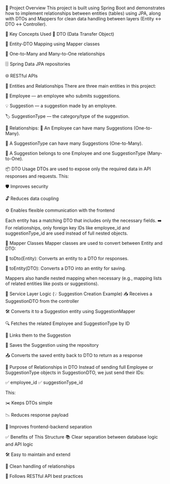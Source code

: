 📘 Project Overview
This project is built using Spring Boot and demonstrates how to implement relationships between entities (tables) using JPA, along with DTOs and Mappers for clean data handling between layers (Entity ↔ DTO ↔ Controller).

🚀 Key Concepts Used
🧾 DTO (Data Transfer Object)

🔁 Entity-DTO Mapping using Mapper classes

🔗 One-to-Many and Many-to-One relationships

🗄️ Spring Data JPA repositories

🌐 RESTful APIs

🧱 Entities and Relationships
There are three main entities in this project:

👷 Employee — an employee who submits suggestions.

💡 Suggestion — a suggestion made by an employee.

🏷️ SuggestionType — the category/type of the suggestion.

🔗 Relationships:
👤 An Employee can have many Suggestions (One-to-Many).

📂 A SuggestionType can have many Suggestions (One-to-Many).

🧾 A Suggestion belongs to one Employee and one SuggestionType (Many-to-One).

📦 DTO Usage
DTOs are used to expose only the required data in API responses and requests. This:

🛡️ Improves security

🔓 Reduces data coupling

⚙️ Enables flexible communication with the frontend

Each entity has a matching DTO that includes only the necessary fields.
➡️ For relationships, only foreign key IDs like employee_id and suggestionType_id are used instead of full nested objects.

🔄 Mapper Classes
Mapper classes are used to convert between Entity and DTO:

🔁 toDto(Entity): Converts an entity to a DTO for responses.

🔁 toEntity(DTO): Converts a DTO into an entity for saving.

Mappers also handle nested mapping when necessary (e.g., mapping lists of related entities like posts or suggestions).

🧠 Service Layer Logic (💡 Suggestion Creation Example)
📥 Receives a SuggestionDTO from the controller

🛠 Converts it to a Suggestion entity using SuggestionMapper

🔍 Fetches the related Employee and SuggestionType by ID

🔗 Links them to the Suggestion

💾 Saves the Suggestion using the repository

📤 Converts the saved entity back to DTO to return as a response

🎯 Purpose of Relationships in DTO
Instead of sending full Employee or SuggestionType objects in SuggestionDTO,
we just send their IDs:

✅ employee_id
✅ suggestionType_id

This:

✂️ Keeps DTOs simple

📉 Reduces response payload

🧼 Improves frontend-backend separation

✅ Benefits of This Structure
📚 Clear separation between database logic and API logic

🛠 Easy to maintain and extend

🔄 Clean handling of relationships

🚀 Follows RESTful API best practices
